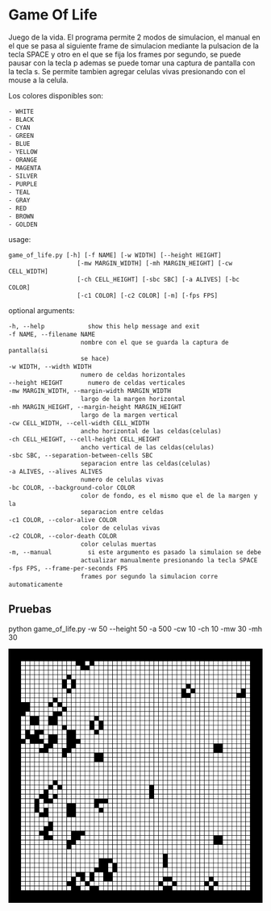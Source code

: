 # Game Of Life

Juego de la vida. El programa permite 2 modos de simulacion, el
manual en el que se pasa al siguiente frame de simulacion mediante la pulsacion
de la tecla SPACE y otro en el que se fija los frames por segundo, se puede
pausar con la tecla p ademas se puede tomar una captura de pantalla con la
tecla s. Se permite tambien agregar celulas vivas presionando con el mouse a la
celula.

Los colores disponibles son:

    - WHITE
    - BLACK
    - CYAN
    - GREEN
    - BLUE
    - YELLOW
    - ORANGE
    - MAGENTA
    - SILVER
    - PURPLE
    - TEAL
    - GRAY
    - RED
    - BROWN
    - GOLDEN

usage:

    game_of_life.py [-h] [-f NAME] [-w WIDTH] [--height HEIGHT]
                       [-mw MARGIN_WIDTH] [-mh MARGIN_HEIGHT] [-cw CELL_WIDTH]
                       [-ch CELL_HEIGHT] [-sbc SBC] [-a ALIVES] [-bc COLOR]
                       [-c1 COLOR] [-c2 COLOR] [-m] [-fps FPS]


optional arguments:

    -h, --help            show this help message and exit
    -f NAME, --filename NAME
                        nombre con el que se guarda la captura de pantalla(si
                        se hace)
    -w WIDTH, --width WIDTH
                        numero de celdas horizontales
    --height HEIGHT       numero de celdas verticales
    -mw MARGIN_WIDTH, --margin-width MARGIN_WIDTH
                        largo de la margen horizontal
    -mh MARGIN_HEIGHT, --margin-height MARGIN_HEIGHT
                        largo de la margen vertical
    -cw CELL_WIDTH, --cell-width CELL_WIDTH
                        ancho horizontal de las celdas(celulas)
    -ch CELL_HEIGHT, --cell-height CELL_HEIGHT
                        ancho vertical de las celdas(celulas)
    -sbc SBC, --separation-between-cells SBC
                        separacion entre las celdas(celulas)
    -a ALIVES, --alives ALIVES
                        numero de celulas vivas
    -bc COLOR, --background-color COLOR
                        color de fondo, es el mismo que el de la margen y la
                        separacion entre celdas
    -c1 COLOR, --color-alive COLOR
                        color de celulas vivas
    -c2 COLOR, --color-death COLOR
                        color celulas muertas
    -m, --manual          si este argumento es pasado la simulaion se debe
                        actualizar manualmente presionando la tecla SPACE
    -fps FPS, --frame-per-seconds FPS
                        frames por segundo la simulacion corre automaticamente



## Pruebas

python game_of_life.py -w 50 --height 50 -a 500 -cw 10 -ch 10 -mw 30 -mh 30

![](https://github.com/Luispapiernik/Automatas/blob/master/GameOfLife/Images/gameoflife.png)
